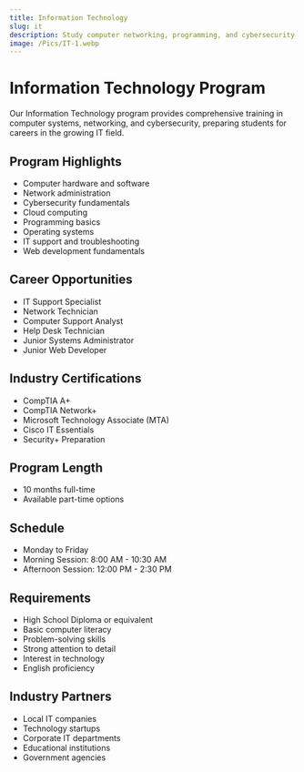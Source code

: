 ```yaml
---
title: Information Technology
slug: it
description: Study computer networking, programming, and cybersecurity.
image: /Pics/IT-1.webp
---
```


# Information Technology Program

Our Information Technology program provides comprehensive training in computer systems, networking, and cybersecurity, preparing students for careers in the growing IT field.

## Program Highlights

- Computer hardware and software
- Network administration
- Cybersecurity fundamentals
- Cloud computing
- Programming basics
- Operating systems
- IT support and troubleshooting
- Web development fundamentals

## Career Opportunities

- IT Support Specialist
- Network Technician
- Computer Support Analyst
- Help Desk Technician
- Junior Systems Administrator
- Junior Web Developer

## Industry Certifications

- CompTIA A+
- CompTIA Network+
- Microsoft Technology Associate (MTA)
- Cisco IT Essentials
- Security+ Preparation

## Program Length

- 10 months full-time
- Available part-time options

## Schedule

- Monday to Friday
- Morning Session: 8:00 AM - 10:30 AM
- Afternoon Session: 12:00 PM - 2:30 PM

## Requirements

- High School Diploma or equivalent
- Basic computer literacy
- Problem-solving skills
- Strong attention to detail
- Interest in technology
- English proficiency

## Industry Partners

- Local IT companies
- Technology startups
- Corporate IT departments
- Educational institutions
- Government agencies
